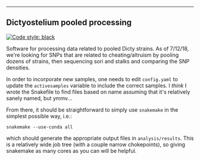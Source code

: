 ----
Dictyostelium pooled processing
----

[![Code style: black](https://img.shields.io/badge/code%20style-black-000000.svg)](https://github.com/ambv/black)

Software for processing data related to pooled Dicty strains.  As of 7/12/18,
we're looking for SNPs that are related to cheating/altruism by pooling dozens
of strains, then sequencing sori and stalks and comparing the SNP densities.

In order to incorporate new samples, one needs to edit `config.yaml` to update
the `activesamples` variable to include the correct samples. I _think_ I wrote
the Snakefile to find files based on name assuming that it's relatively sanely
named, but ymmv...

From there, it should be straightforward to simply use `snakemake` in the simplest possible way, i.e.:
 
```
snakemake --use-conda all
```

which should generate the appropriate output files in `analysis/results`. This
is a relatively wide job tree (with a couple narrow chokepoints), so giving
snakemake as many cores as you can will be helpful.
